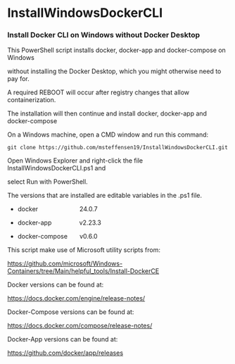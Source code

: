 # InstallWindowsDockerCLI

### Install Docker CLI on Windows without Docker Desktop

This PowerShell script installs docker, docker-app and docker-compose on Windows 

without installing the Docker Desktop, which you might otherwise need to pay for.



A required REBOOT will occur after registry changes that allow containerization.

The installation will then continue and install docker, docker-app and docker-compose

On a Windows machine, open a CMD window and run this command:

    git clone https://github.com/msteffensen19/InstallWindowsDockerCLI.git

Open Windows Explorer and right-click the file InstallWindowsDockerCLI.ps1 and 

select Run with PowerShell.


The versions that are installed are editable variables in the .ps1 file.

- docker                        24.0.7

- docker-app                v2.23.3

- docker-compose       v0.6.0


This script make use of Microsoft utility scripts from:

https://github.com/microsoft/Windows-Containers/tree/Main/helpful_tools/Install-DockerCE

Docker versions can be found at:

https://docs.docker.com/engine/release-notes/

Docker-Compose versions can be found at:

https://docs.docker.com/compose/release-notes/

Docker-App versions can be found at:

https://github.com/docker/app/releases


